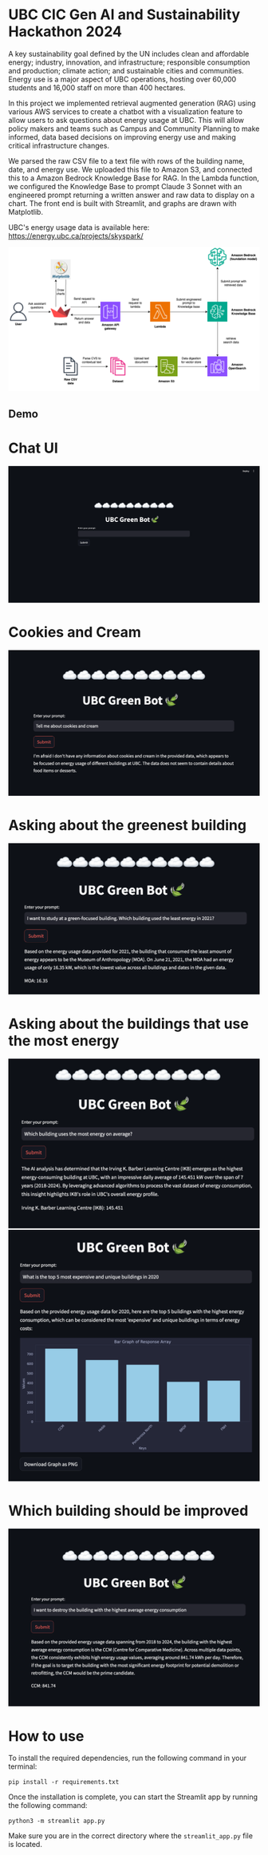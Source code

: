 # UBC CIC Gen AI and Sustainability Hackathon 2024

A key sustainability goal defined by the UN includes clean and affordable energy; industry, innovation, and infrastructure; responsible consumption and production; climate action; and sustainable cities and communities. Energy use is a major aspect of UBC operations, hosting over 60,000 students and 16,000 staff on more than 400 hectares. 

In this project we implemented retrieval augmented generation (RAG) using various AWS services to create a chatbot with a visualization feature to allow users to ask questions about energy usage at UBC. This will allow policy makers and teams such as Campus and Community Planning to make informed, data based decisions on improving energy use and making critical infrastructure changes.

We parsed the raw CSV file to a text file with rows of the building name, date, and energy use. We uploaded this file to Amazon S3, and connected this to a Amazon Bedrock Knowledge Base for RAG. In the Lambda function, we configured the Knowledge Base to prompt Claude 3 Sonnet with an engineered prompt returning a written answer and raw data to display on a chart. The front end is built with Streamlit, and graphs are drawn with Matplotlib. 

UBC's energy usage data is available here: https://energy.ubc.ca/projects/skyspark/

![alt text](arch_diagram.png "Architecture diagram")

## Demo

# Chat UI
![image](greenbotui.png)
# Cookies and Cream
![image](cookiesandcream.png)
# Asking about the greenest building
![image](greenest_building.png)
# Asking about the buildings that use the most energy
![image](most_energy.png)
![image](top5_mostexpensive.png)
# Which building should be improved
![image](demo.png)

# How to use

To install the required dependencies, run the following command in your terminal:

```shell
pip install -r requirements.txt
```

Once the installation is complete, you can start the Streamlit app by running the following command:

```shell
python3 -m streamlit app.py
```

Make sure you are in the correct directory where the `streamlit_app.py` file is located.
